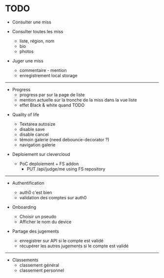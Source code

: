 TODO
====

+ Consulter une miss

+ Consulter toutes les miss
  + liste, région, nom
  + bio
  + photos

+ Juger une miss
  + commentaire - mention
  + enregistrement local storage

----------------------

+ Progress
  + progress par sur la page de liste
  + mention actuelle sur la tronche de la miss dans la vue liste
  + effet Black & white quand TODO

- Quality of life
  + Textarea autosize
  + disable save
  + disable cancel
  - témoin galerie (need debounce-decorator ?)
  - navigation galerie

- Deploiement sur clevercloud
  - PoC deploiement + FS addon
    - PUT /api/judge/me using FS repository

----------------------

- Authentification
  - auth0 c'est bien
  - validation des comptes sur auth0

- Onboarding
  - Choisir un pseudo
  - Afficher le nom du device

- Partage des jugements
  - enregistrer sur API si le compte est validé
  - récupérer les autres jugements si le compte est validé

-----------------------

- Classements
  - classement général
  - classement personnel


